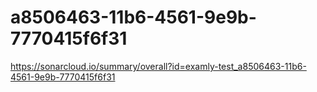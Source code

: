 # a8506463-11b6-4561-9e9b-7770415f6f31
https://sonarcloud.io/summary/overall?id=examly-test_a8506463-11b6-4561-9e9b-7770415f6f31

